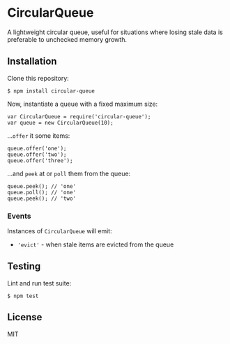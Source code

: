 CircularQueue
===============================================================================

A lightweight circular queue, useful for situations where losing stale data is
preferable to unchecked memory growth.

Installation
-------------------------------------------------------------------------------

Clone this repository:

    $ npm install circular-queue

Now, instantiate a queue with a fixed maximum size:

    var CircularQueue = require('circular-queue');
    var queue = new CircularQueue(10);

...`offer` it some items:

    queue.offer('one');
    queue.offer('two');
    queue.offer('three');

...and `peek` at or `poll` them from the queue:

    queue.peek(); // 'one'
    queue.poll(); // 'one'
    queue.peek(); // 'two'

### Events

Instances of `CircularQueue` will emit:

  * `'evict'` - when stale items are evicted from the queue

Testing
-------------------------------------------------------------------------------

Lint and run test suite:

    $ npm test

License
-------------------------------------------------------------------------------

MIT

